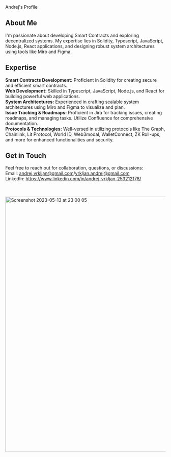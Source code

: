 

<div align="left"
     
# Andrej's Profile

## About Me
I'm passionate about developing Smart Contracts and exploring decentralized systems. My expertise lies in Solidity, Typescript, JavaScript, Node.js, React applications, and designing robust system architectures using tools like Miro and Figma.

## Expertise
 **Smart Contracts Development:** Proficient in Solidity for creating secure and efficient smart contracts.<br>
 **Web Development:** Skilled in Typescript, JavaScript, Node.js, and React for building powerful web applications.<br>
 **System Architectures:** Experienced in crafting scalable system architectures using Miro and Figma to visualize and plan.<br>
 **Issue Tracking & Roadmaps:** Proficient in Jira for tracking issues, creating roadmaps, and managing tasks. Utilize Confluence for comprehensive documentation.<br>
 **Protocols & Technologies:** Well-versed in utilizing protocols like The Graph, Chainlink, Lit Protocol, World ID, Web3modal, WalletConnect, ZK Roll-ups, and more for enhanced functionalities and security.<br>


## Get in Touch
Feel free to reach out for collaboration, questions, or discussions:<br>
 Email: andrej.vrkljan@gmail.com/vrkljan.andrej@gmail.com<br>
 LinkedIn: https://www.linkedin.com/in/andrej-vrkljan-253212178/<br>

<br>
<br>

     




     
<img width="800" alt="Screenshot 2023-05-13 at 23 00 05" src="https://github.com/Andrej656/Andrej656/assets/98988595/86c6856f-fbf8-4515-aaa2-6903316fd38e">     


</div>   



